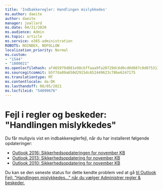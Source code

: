 ```yaml
---
title: 'Indbakkeregler: Handlingen mislykkedes'
ms.author: daeite
author: daeite
manager: joallard
ms.date: 04/21/2020
ms.audience: Admin
ms.topic: article
ms.service: o365-administration
ROBOTS: NOINDEX, NOFOLLOW
localization_priority: Normal
ms.custom:
- "1544"
- "1800021"
ms.openlocfilehash: af465979d881e98cbffaaa9fa20729dc6d0cd0d607c0d075311b19c8960b2f33
ms.sourcegitcommit: b5f7da89a650d2915dc652449623c78be6247175
ms.translationtype: MT
ms.contentlocale: da-DK
ms.lasthandoff: 08/05/2021
ms.locfileid: "54099676"
---
```

# <a name="rules-and-alerts-error-the-operation-failed"></a>Fejl i regler og beskeder: "Handlingen mislykkedes"

Du får muligvis vist en indbakkereglerfejl, når du har installeret følgende opdateringer:

- [Outlook 2016: Sikkerhedsopdateringen for november KB](https://support.microsoft.com/help/4461506)
- [Outlook 2013: Sikkerhedsopdatering for november KB](https://support.microsoft.com/help/4461486)
- [Outlook 2010: Sikkerhedsopdatering for november KB](https://support.microsoft.com/help/4461585)

Du kan se den seneste status for dette kendte problem ved at gå [til Outlook Fejl: "Handlingen mislykkedes..." når du vælger Administrer regler & beskeder.](https://support.office.com/article/Outlook-Error-The-operation-failed-when-selecting-Manage-Rules-Alerts-64b6ff77-98c2-4564-9cbf-25bd8e17fb8b%20)